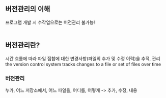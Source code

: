 ## 버전관리의 이해
프로그램 개발 시 수작업으로는 버전관리 불가능!<br>
<br>



## 버전관리란?
시간 흐름에 따라 파일 집합에 대한 변경사항(파일의 추가 및 수정 이력)을 추적, 관리<br>
the version control system tracks changes to a file or set of files over time

### 버전관리
누가, 어느 저장소에서, 어느 파일을, 어디를, 어떻게 -> 추가, 수정, 내용<br>
